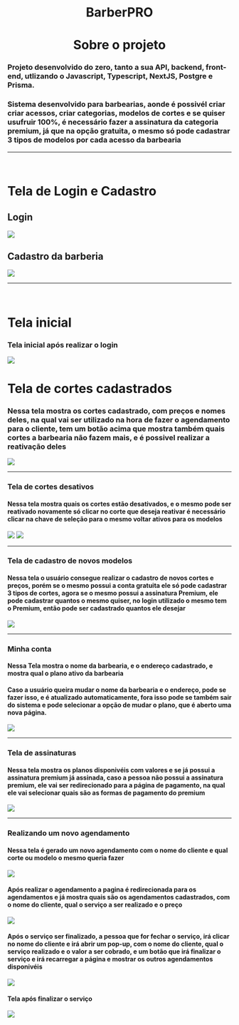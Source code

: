 <h1 align="center">BarberPRO</h1>
<h1 align="center">Sobre o projeto</h1>
<h3 align="left">Projeto desenvolvido do zero, tanto a sua API, backend, front-end, utlizando o Javascript, Typescript, NextJS, Postgre e Prisma.
<h3>Sistema desenvolvido para barbearias, aonde é possivél criar criar acessos, criar categorias, modelos de cortes e se quiser usufruir 100%, é necessário fazer a assinatura da categoria premium, já que na opção gratuita, o mesmo só pode cadastrar 3 tipos de modelos por cada acesso da barbearia</h3>
</h3>
<hr/><br/>

<h1>Tela de Login e Cadastro</h1>
<h2>Login</h2>
<img src="https://ik.imagekit.io/t3c9getulq/BarberPRO/login_C0c-ktFZZ.png?updatedAt=1692658158923">
<h2>Cadastro da barberia</h2>
<img src="https://ik.imagekit.io/t3c9getulq/BarberPRO/register_gbmDlZa_dB.png?updatedAt=1692658158985">
<hr><br/>

<h1>Tela inicial</h1>
<h3>Tela inicial após realizar o login</h3>
<img src="https://ik.imagekit.io/t3c9getulq/BarberPRO/dashboard-sem-registro_nvocMGLeI.png?updatedAt=1692658158826">

<h1>Tela de cortes cadastrados</h1>
<h3>Nessa tela mostra os cortes cadastrado, com preços e nomes deles, na qual vai ser utilizado na hora de fazer o agendamento para o cliente, tem um botão acima que mostra também quais cortes a barbearia não fazem mais, e é possivel realizar a reativação deles
</h3>
<img src="https://ik.imagekit.io/t3c9getulq/BarberPRO/modelos-cadastrados-da-barbearia_1Euz8ddwjl.png?updatedAt=1692658159017">
</br>
<hr>
<h3>Tela de cortes desativos</h3>
<h4>Nessa tela mostra quais os cortes estão desativados, e o mesmo pode ser reativado novamente só clicar no corte que deseja reativar é necessário clicar na chave de seleção para o mesmo voltar ativos para os modelos</h4>
<img src="https://ik.imagekit.io/t3c9getulq/BarberPRO/modelos-desativados-da-barbearia_AsRt0S1GA.png?updatedAt=1692658158956">
<img src="https://ik.imagekit.io/t3c9getulq/BarberPRO/editar-corte_UhlYuSRYX.png?updatedAt=1692749049607">
<hr>
<h3>Tela de cadastro de novos modelos</h3>
<h4>Nessa tela o usuário consegue realizar o cadastro de novos cortes e preços, porém se o mesmo possui a conta gratuita ele só pode cadastrar 3 tipos de cortes, agora se o mesmo possui a assinatura Premium, ele pode cadastrar quantos o mesmo quiser, no login utilizado o mesmo tem o Premium, então pode ser cadastrado quantos ele desejar</h4>
<img src="https://ik.imagekit.io/t3c9getulq/BarberPRO/cadastrar-novo-modelo-1_IRx3I8pmA.png?updatedAt=1692658158751">
<hr>
<h3>Minha conta</h3>
<h4>Nessa Tela mostra o nome da barbearia, e o endereço cadastrado, e mostra qual o plano ativo da barbearia</h4>
<h4>Caso a usuário queira mudar o nome da barbearia e o endereço, pode se fazer isso, e é atualizado automaticamente, fora isso pode se também sair do sistema e pode selecionar a opção de mudar o plano, que é aberto uma nova página.</h4>
<img src="https://ik.imagekit.io/t3c9getulq/BarberPRO/minha-conta-1_snTIGaTuU.png?updatedAt=1692658159107">
<hr/>
<h3>Tela de assinaturas</h3>
<h4>Nessa tela mostra os planos disponivéis com valores e se já possui a assinatura premium já assinada, caso a pessoa não possui a assinatura premium, ele vai ser redirecionado para a página de pagamento, na qual ele vai selecionar quais são as formas de pagamento do premium</h4>
<img src="https://ik.imagekit.io/t3c9getulq/BarberPRO/mudan%C3%A7a-de-plano_tYmXeRGkT.png?updatedAt=1692658158773">
<hr/>

<h3>Realizando um novo agendamento</h3>
<h4>Nessa tela é gerado um novo agendamento com o nome do cliente e qual corte ou modelo o mesmo queria fazer</h4>
<img src="https://ik.imagekit.io/t3c9getulq/BarberPRO/agendamento-1_HoUoFbSUkp.png?updatedAt=1692658159048">
<h4> Após realizar o agendamento a pagina é redirecionada para os agendamentos e já mostra quais são os agendamentos cadastrados, com o nome do cliente, qual o serviço a ser realizado e o preço</h4>
<img src="https://ik.imagekit.io/t3c9getulq/BarberPRO/dashboard-agenda_uA2icWPJ4.png?updatedAt=1692658158905">
<h4>Após o serviço ser finalizado, a pessoa que for fechar o serviço, irá clicar no nome do cliente e irá abrir um pop-up, com o nome do cliente, qual o serviço realizado e o valor a ser cobrado, e um botão que irá finalizar o serviço e irá recarregar a página e mostrar os outros agendamentos disponivéis</h4>
<img src="https://ik.imagekit.io/t3c9getulq/BarberPRO/finalizar-agendamento_WVaBk376lQ.png?updatedAt=1692749049555">
<h4>Tela após finalizar o serviço</h4>
<img src="https://ik.imagekit.io/t3c9getulq/BarberPRO/dashboard-sem-registro_nvocMGLeI.png?updatedAt=1692658158826">